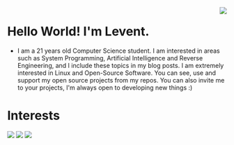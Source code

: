 <img align='right' src="https://github-readme-stats.vercel.app/api?username=UmarFarooq-MP&show_icons=true">

# Hello World! I'm Levent.
* I am a 21 years old Computer Science student. I am interested in areas such as System Programming, Artificial Intelligence and Reverse Engineering, and I include these topics in my blog posts. I am extremely interested in Linux and Open-Source Software. You can see, use and support my open source projects from my repos. You can also invite me to your projects, I'm always open to developing new things :)

# Interests
[![](https://img.shields.io/badge/Linux-cD1?style=for-the-badge&logo=linux)]()
[![](https://img.shields.io/badge/c%20programming-cD1?style=for-the-badge&logo=c)]()
[![](https://img.shields.io/badge/python-cD1?style=for-the-badge&logo=python)]()

